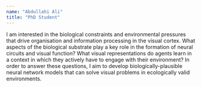 ```yaml
---
name: "Abdullahi Ali"
title: "PhD Student"
---
```


I am interested in the biological constraints and environmental pressures that drive organisation and information processing in the visual cortex. What aspects of the biological substrate play a key role in the formation of neural circuits and visual function? What visual representations do agents learn in a context in which they actively have to engage with their environment? In order to answer these questions, I aim to develop biologically-plausible neural network models that can solve visual problems in ecologically valid environments.
